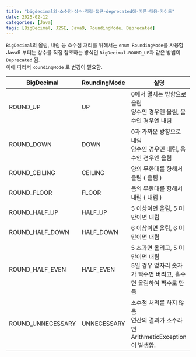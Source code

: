 ```yaml
---
title: "bigdecimal의-소수점-상수-직접-접근-deprecated에-따른-대응-가이드"
date: 2025-02-12
categories: [Java]
tags: [BigDecimal, J2SE, Java9, RoundingMode, Deprecated]
---
```


`BigDecimal`의 올림, 내림 등 소수점 처리를 위해서는 `enum RoundingMode`를 사용함  
Java9 부터는 상수를 직접 참조하는 방식인 `BigDecimal.ROUND_UP`과 같은 방법이 `Deprecated` 됨.  
이에 따라서 `RoundingMode` 로 변경이 필요함.

| BigDecimal        | RoundingMode | 설명                                                         |
| ----------------- | ------------ | ------------------------------------------------------------ |
| ROUND_UP          | UP           | 0에서 멀지는 방향으로 올림<br/>양수인 경우엔 올림, 음수인 경우엔 내림 |
| ROUND_DOWN        | DOWN         | 0과 가까운 방향으로 내림<br/>양수인 경우엔 내림, 음수인 경우엔 올림 |
| ROUND_CEILING     | CEILING      | 양의 무한대를 향해서 올림 ( 올림 )                           |
| ROUND_FLOOR       | FLOOR        | 음의 무한대를 향해서 내림 ( 내림 )                           |
| ROUND_HALF_UP     | HALF_UP      | 5 이상이면 올림, 5 미만이면 내림                             |
| ROUND_HALF_DOWN   | HALF_DOWN    | 6 이상이면 올림, 6 미만이면 내림                             |
| ROUND_HALF_EVEN   | HALF_EVEN    | 5 초과면 올리고, 5 미만이면 내림<br/>5일 경우 앞자리 숫자가 짝수면 버리고, 홀수면 올림하여 짝수로 만듬 |
| ROUND_UNNECESSARY | UNNECESSARY  | 소수점 처리를 하지 않음<br/>연산의 결과가 소수라면 ArithmeticException이 발생함. |
